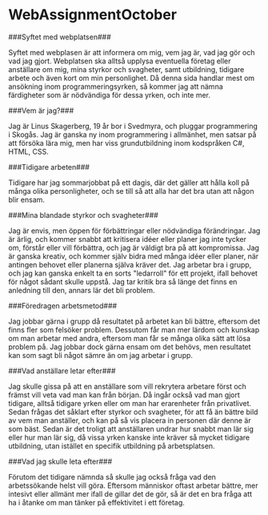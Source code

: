 # WebAssignmentOctober

###Syftet med webplatsen###

Syftet med webplasen är att informera om mig, vem jag är, vad jag gör och vad jag gjort. Webplatsen ska alltså upplysa eventuella företag eller anställare om mig, mina styrkor och svagheter, samt utbildning, tidigare arbete och även kort om min personlighet. Då denna sida handlar mest om ansökning inom programmeringsyrken, så kommer jag att nämna färdigheter som är nödvändiga för dessa yrken, och inte mer.

###Vem är jag?###

Jag är Linus Skagerberg, 19 år bor i Svedmyra, och pluggar programmering i Skogås. Jag är ganska ny inom programmering i allmänhet, men satsar på att försöka lära mig, men har viss grundutbildning inom kodspråken C#, HTML, CSS.

###Tidigare arbeten###

Tidigare har jag sommarjobbat på ett dagis, där det gäller att hålla koll på många olika personligheter, och se till så att alla har det bra utan att någon blir ensam.

###Mina blandade styrkor och svagheter###

Jag är envis, men öppen för förbättringar eller nödvändiga förändringar. Jag är ärlig, och kommer snabbt att kritisera idéer eller planer jag inte tycker om, förstår eller vill förbättra, och jag är väldigt bra på att kompromissa. Jag är ganska kreativ, och kommer själv bidra med många idéer eller planer, när antingen behovet eller planerna själva kräver det. Jag arbetar bra i grupp, och jag kan ganska enkelt ta en sorts "ledarroll" för ett projekt, ifall behovet för något sådant skulle uppstå. Jag tar kritik bra så länge det finns en anledning till den, annars lär det bli problem.

###Föredragen arbetsmetod###

Jag jobbar gärna i grupp då resultatet på arbetet kan bli bättre, eftersom det finns fler som felsöker problem. Dessutom får man mer lärdom och kunskap om man arbetar med andra, eftersom man får se många olika sätt att lösa problem på. Jag jobbar dock gärna ensam om det behövs, men resultatet kan som sagt bli något sämre än om jag arbetar i grupp. 

###Vad anställare letar efter###

Jag skulle gissa på att en anställare som vill rekrytera arbetare först och främst vill veta vad man kan från början. Då ingår också vad man gjort tidigare, alltså tidigare yrken eller om man har erarenheter från privatlivet. Sedan frågas det såklart efter styrkor och svagheter, för att få än bättre bild av vem man anställer, och kan på så vis placera in personen där denne är som bäst. Sedan är det troligt att anställaren undrar hur snabbt man lär sig eller hur man lär sig, då vissa yrken kanske inte kräver så mycket tidigare utbildning, utan istället en specifik utbildning på arbetsplatsen.

###Vad jag skulle leta efter###

Förutom det tidigare nämnda så skulle jag också fråga vad den arbetssökande helst vill göra. Eftersom människor oftast arbetar bättre, mer intesivt eller allmänt mer ifall de gillar det de gör, så är det en bra fråga att ha i åtanke om man tänker på effektivitet i ett företag.
